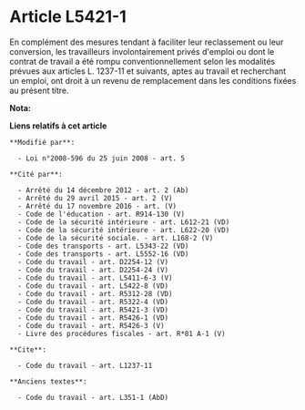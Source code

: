 # Article L5421-1

En complément des mesures tendant à faciliter leur reclassement ou leur conversion, les travailleurs involontairement privés
d'emploi ou dont le contrat de travail a été rompu conventionnellement selon les modalités prévues aux articles L. 1237-11 et
suivants, aptes au travail et recherchant un emploi, ont droit à un revenu de remplacement dans les conditions fixées au
présent titre.

**Nota:**



**Liens relatifs à cet article**

	**Modifié par**:

	  - Loi n°2008-596 du 25 juin 2008 - art. 5

	**Cité par**:

	  - Arrêté du 14 décembre 2012 - art. 2 (Ab)
	  - Arrêté du 29 avril 2015 - art. 2 (V)
	  - Arrêté du 17 novembre 2016 - art. (V)
	  - Code de l'éducation - art. R914-130 (V)
	  - Code de la sécurité intérieure - art. L612-21 (VD)
	  - Code de la sécurité intérieure - art. L622-20 (VD)
	  - Code de la sécurité sociale. - art. L168-2 (V)
	  - Code des transports - art. L5343-22 (VD)
	  - Code des transports - art. L5552-16 (VD)
	  - Code du travail - art. D2254-12 (V)
	  - Code du travail - art. D2254-24 (V)
	  - Code du travail - art. L5411-6-3 (V)
	  - Code du travail - art. L5422-8 (VD)
	  - Code du travail - art. R5312-28 (VD)
	  - Code du travail - art. R5322-4 (VD)
	  - Code du travail - art. R5421-3 (VD)
	  - Code du travail - art. R5426-1 (VD)
	  - Code du travail - art. R5426-3 (V)
	  - Livre des procédures fiscales - art. R*81 A-1 (V)

	**Cite**:

	  - Code du travail - art. L1237-11

	**Anciens textes**:

	  - Code du travail - art. L351-1 (AbD)
